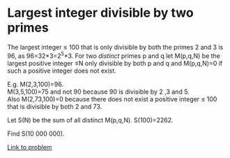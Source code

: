 # Largest integer divisible by two primes

<p>
The largest integer ≤ 100 that is only divisible by both the primes 2 and 3 is 96, as 96=32*3=2<sup>5</sup>*3.
For two <i>distinct</i> primes p and q let M(p,q,N) be the largest positive integer ≤N only divisible
by both p and q and M(p,q,N)=0 if such a positive integer does not exist.
</p>
<p>
E.g. M(2,3,100)=96.<br /> 
M(3,5,100)=75 and not 90 because 90 is divisible by 2 ,3 and 5.<br />
Also M(2,73,100)=0 because there does not exist a positive integer ≤ 100 that is divisible by both 2 and 73.
</p>
<p>
Let S(N) be the sum of all distinct M(p,q,N).
S(100)=2262.
</p>
<p>
Find S(10 000 000).
</p>






[Link to problem](https://projecteuler.net/problem=347)
